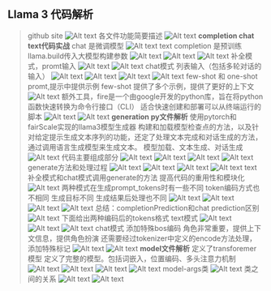 ## **Llama 3 代码解析**
> github site
> ![Alt text](image-76.png)
> 各文件功能简要描述
> ![Alt text](image-77.png)
> **completion chat text代码实战**
> chat 是微调模型
> ![Alt text](image-78.png)
> text completion 是预训练
> llama.build传入大模型构建参数
> ![Alt text](image-79.png)
> ![Alt text](image-80.png)
> ![Alt text](image-81.png)
> 补全模式，promt输入
> ![Alt text](image-82.png)
> ![Alt text](image-83.png)
> chat模式 列表输入（包括多轮对话的输入）
> ![Alt text](image-84.png)
> ![Alt text](image-85.png)
> ![Alt text](image-86.png)
> ![Alt text](image-87.png)
> few-shot 和 one-shot promt,提示中提供示例
> few-shot 提供了多个示例，提供了更好的上下文
> ![Alt text](image-88.png)
> 额外工具，fire是一个由google开发的python库，旨在将python函数快速转换为命令行接口（CLI）
> 适合快速创建和部署可以从终端运行的脚本
> ![Alt text](image-89.png)
> ![Alt text](image-90.png)
> **generation py文件解析**
> 使用pytorch和fairScale实现的llama3模型生成器
> 构建和加载模型检查点的方法，以及针对给定提示生成文本序列的功能，还定了处理文本完成和对话生成的方法，通过调用语言生成模型来生成文本。
> 模型加载、文本生成、对话生成
> ![Alt text](image-91.png)
> 代码主要组成部分
> ![Alt text](image-92.png)
> ![Alt text](image-93.png)
> ![Alt text](image-94.png)
> ![Alt text](image-95.png)
> generate方法和处理过程
> ![Alt text](image-96.png)
> ![Alt text](image-97.png)
> ![Alt text](image-98.png)
> ![Alt text](image-99.png)
> text补全模式和chat模式调用generate的方法
> 提高代码的重用性和模块化
> ![Alt text](image-100.png)
> 两种模式在生成prompt_tokens时有一些不同
> token编码方式也不相同
> 生成目标不同
> 生成结果后处理也不同
> ![Alt text](image-101.png)
> ![Alt text](image-102.png)
> ![Alt text](image-103.png)
> ![Alt text](image-104.png)
> 总结：completionPrediction和chat prediction区别
> ![Alt text](image-105.png)
> 下面给出两种编码后的tokens格式
> text模式
> ![Alt text](image-106.png)
> ![Alt text](image-107.png)
> ![Alt text](image-108.png)
> chat模式 添加特殊bos编码
> 角色非常重要，提供上下文信息，提供角色扮演
> 还需要经过tokenizer中定义的encode方法处理，添加特殊标记
> ![Alt text](image-109.png)
> ![Alt text](image-110.png)
> **model文件解析**
> 定义了transforemer模型
> 定义了完整的模型。包括词嵌入，位置编码、多头注意力机制
> ![Alt text](image-111.png)
> ![Alt text](image-112.png)
> ![Alt text](image-113.png)
> ![Alt text](image-114.png)
> model-args类
> ![Alt text](image-115.png)
> 类之间的关系
> ![Alt text](image-116.png)
> ![Alt text](image-117.png)